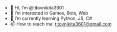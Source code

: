 - 👋 Hi, I’m @titovnikita3601
- 👀 I’m interested in Games, Bots, Web
- 🌱 I’m currently learning Python, JS, C#
- 📫 How to reach me: titovnikita3601@gmail.com
